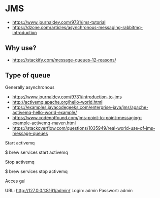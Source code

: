 # JMS

- https://www.journaldev.com/9731/jms-tutorial
- https://dzone.com/articles/asynchronous-messaging-rabbitmq-introduction

## Why use?

- https://stackify.com/message-queues-12-reasons/

## Type of queue

Generally asynchronous

- https://www.journaldev.com/9731/introduction-to-jms
- http://activemq.apache.org/hello-world.html
- https://examples.javacodegeeks.com/enterprise-java/jms/apache-activemq-hello-world-example/
- https://www.codenotfound.com/jms-point-to-point-messaging-example-activemq-maven.html
- https://stackoverflow.com/questions/1035949/real-world-use-of-jms-message-queues


Start activemq

$ brew services start activemq

Stop activemq

$ brew services stop activemq

Acces gui

URL: http://127.0.0.1:8161/admin/
Login: admin
Passwort: admin
